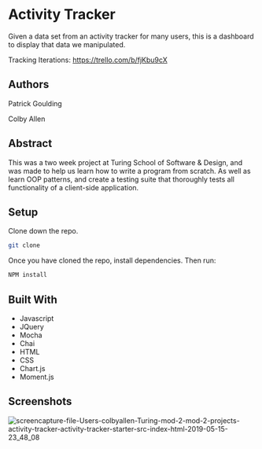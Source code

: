 # Activity Tracker 

Given a data set from an activity tracker for many users, this is a dashboard to display that data we manipulated.

Tracking Iterations: https://trello.com/b/fjKbu9cX

## Authors

Patrick Goulding

Colby Allen

## Abstract

This was a two week project at Turing School of Software & Design, and was made to help us learn how to write a program from scratch. As well as learn OOP patterns, and create a testing suite that thoroughly tests all functionality of a client-side application.

## Setup

Clone down the repo.

```bash
git clone
```

Once you have cloned the repo, install dependencies. Then run:

```bash
NPM install
```

## Built With
- Javascript
- JQuery
- Mocha
- Chai
- HTML
- CSS
- Chart.js
- Moment.js


## Screenshots

![screencapture-file-Users-colbyallen-Turing-mod-2-mod-2-projects-activity-tracker-activity-tracker-starter-src-index-html-2019-05-15-23_48_08](https://user-images.githubusercontent.com/43159025/57829489-5c496d00-776c-11e9-8986-2507227b12d0.png)

